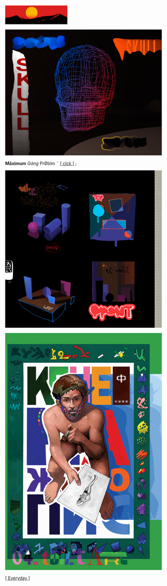 ![](c-14.gif)

![](pix/skull_027.png)

**Måximum** *Gáng* PrØblm ¨ [[ clck ]](https://ioinformatics.org/files/ioi1991round2.pdf) ;

![](pix/Study5.png)

![](pix/04-toilet-art.png)

[[ Everyday ]](https://youtu.be/owE3nSQsuEM)